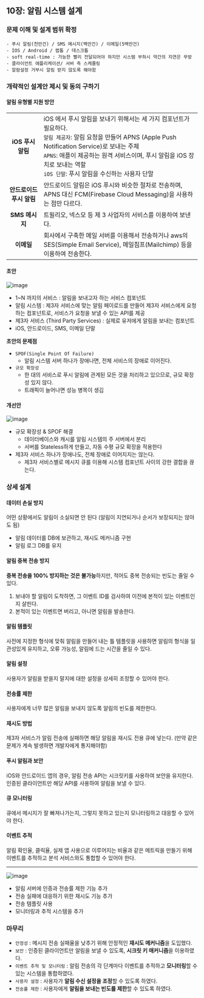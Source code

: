 ## 10장: 알림 시스템 설계

### 문제 이해 및 설계 범위 확정

```
- 푸시 알림(천만건) / SMS 메시지(백만건) / 이메일(5백만건)
- IOS / Android / 랩톱 / 데스크톱
- soft real-time : 가능한 빨리 전달되어야 하지만 시스템 부하시 약간의 지연은 무방
- 클라이언트 애플리케이션/ 서버 측 스케쥴링
- 알람설정 거부시 알림 받지 않도록 해야함
```

### 개략적인 설계안 제시 및 동의 구하기

#### 알림 유형별 지원 방안

|                                                                                                                              |                                                                                                                                                                                                                                                                                                                                  |
| :--------------------------------------------------------------------------------------------------------------------------: | :------------------------------------------------------------------------------------------------------------------------------------------------------------------------------------------------------------------------------------------------------------------------------------------------------------------------------- |
|                                                      **iOS 푸시 알림**                                                       | iOS 에서 푸시 알림을 보내기 위해서는 세 가지 컴포넌트가 필요하다.<br>`알림 제공자`: 알림 요청을 만들어 APNS (Apple Push Notification Service)로 보내는 주체<br>`APNS`: 애플이 제공하는 원격 서비스이며, 푸시 알림을 iOS 장치로 보내는 역할<br>`iOS 단말`: 푸시 알림을 수신하는 사용자 단말 |
|                                                   **안드로이드 푸시 알림**                                                   | 안드로이드 알림은 iOS 푸시와 비슷한 절차로 전송하며, APNS 대신 FCM(Firebase Cloud Messaging)을 사용하는 점만 다르다.                                                                                                                                                                                                             |
|                                                        **SMS 메시지**                                                        | 트윌리오, 넥스모 등 제 3 사업자의 서비스를 이용하여 보낸다.                                                                                                                                                                                                                                                                      |
|                                                          **이메일**                                                          | 회사에서 구축한 메일 서버를 이용해서 전송하거나 aws의 SES(Simple Email Service), 메일침프(Mailchimp) 등을 이용하여 전송한다. |




#### 초안

![image](https://github.com/rachel5004/23-7-SystemDesignInterview/assets/75432228/e94af797-8bd9-4a6e-8fd2-f16154dd75df)

- 1~N 까지의 서비스 : 알림을 보내고자 하는 서비스 컴포넌트
- 알림 시스템 : 제3자 서비스에 맞는 알림 페이로드를 만들어 제3자 서비스에게 요청하는 컴포넌트로, 서비스가 요청을 보낼 수 있는 API를 제공
- 제3자 서비스 (Third Party Services) : 실제로 유저에게 알림을 보내는 컴포넌트
- iOS, 안드로이드, SMS, 이메일 단말

**초안의 문제점**

- `SPOF(Single Point Of Failure)`
    - 알림 시스템 서버 하나가 장애나면, 전체 서비스의 장애로 이어진다.
- `규모 확장성`
    - 한 대의 서비스로 푸시 알림에 관계된 모든 것을 처리하고 있으므로, 규모 확장성 있지 않다.
    - 트래픽이 늘어나면 성능 병목이 생김


#### 개선안

![image](https://github.com/rachel5004/23-7-SystemDesignInterview/assets/75432228/7ad1954c-de7c-42ba-958c-7f5116289ff3)

- 규모 확장성 & SPOF 해결
  - 데이터베이스와 캐시를 알림 시스템의 주 서버에서 분리
  - 서버를 Stateless하게 만들고, 자동 수평 규모 확장을 적용한다
- 제3자 서비스 하나가 장애나도, 전체 장애로 이어지지는 않는다.
  - 제3자 서비스별로 메시지 큐를 이용해 시스템 컴포넌트 사이의 강한 결합을 끊는다. 

### 상세 설계

#### 데이터 손실 방지

어떤 상황에서도 알림이 소실되면 안 된다 (알림이 지연되거나 순서가 보장되지는 않아도 됨)

- 알림 데이터를 DB에 보관하고, 재시도 메커니즘 구현
- 알림 로그 DB를 유지

#### 알림 중복 전송 방지

**중복 전송을 100% 방지하는 것은 불가능**하지만, 적어도 중복 전송되는 빈도는 줄일 수 있다.

1. 보내야 할 알림이 도착하면, 그 이벤트 ID를 검사하여 이전에 본적이 있는 이벤트인지 살핀다.
2. 본적이 있는 이벤트면 버리고, 아니면 알림을 발송한다.

#### 알림 템플릿

사전에 지정한 형식에 맞춰 알림을 만들어 내는 틀
템플릿을 사용하면 알림의 형식을 일관성있게 유지하고, 오류 가능성, 알림에 드는 시간을 줄일 수 있다.

#### 알림 설정

사용자가 알림을 받을지 말지에 대한 설정을 상세히 조정할 수 있어야 한다.

#### 전송률 제한

사용자에게 너무 많은 알림을 보내지 않도록 알림의 빈도를 제한한다.

#### 재시도 방법

제3자 서비스가 알림 전송에 실패하면 해당 알림을 재시도 전용 큐에 넣는다. (만약 같은 문제가 계속 발생하면 개발자에게 통지해야함)

#### 푸시 알림과 보안

iOS와 안드로이드 앱의 경우, 알림 전송 API는 시크릿키를 사용하여 보안을 유지한다.
인증된 클라이언트만 해당 API를 사용하여 알림을 보낼 수 있다.

#### 큐 모니터링

큐에서 메시지가 잘 빠져나가는지, 그렇지 못하고 있는지 모니터링하고 대응할 수 있어야 한다.

#### 이벤트 추적

알림 확인율, 클릭율, 실제 앱 사용으로 이루어지는 비율과 같은 메트릭을 만들기 위해 이벤트를 추적하고 분석 서비스와도 통합할 수 있어야 한다.

---

![image](https://github.com/rachel5004/23-7-SystemDesignInterview/assets/75432228/a2e2a7db-fb86-4f93-b61b-2b34d540725e)

- 알림 서버에 인증과 전송률 제한 기능 추가
- 전송 실패에 대응하기 위한 재시도 기능 추가
- 전송 템플릿 사용
- 모니터링과 추적 시스템을 추가

### 마무리



- `안정성` : 메시지 전송 실패율을 낮추기 위해 안정적인 **재시도 메커니즘**을 도입했다.
- `보안` : 인증된 클라이언트만 알림을 보낼 수 있도록, **시크릿 키 매커니즘**을 이용하였다.
- `이벤트 추적 및 모니터링` : 알림 전송의 각 단계마다 이벤트를 추적하고 **모니터링**할 수 있는 시스템을 통합하였다.
- `사용자 설정` : 사용자가 **알림 수신 설정을 조정**할 수 있도록 하였다.
- `전송률 제한` : 사용자에게 **알림을 보내는 빈도를 제한**할 수 있도록 하였다.
